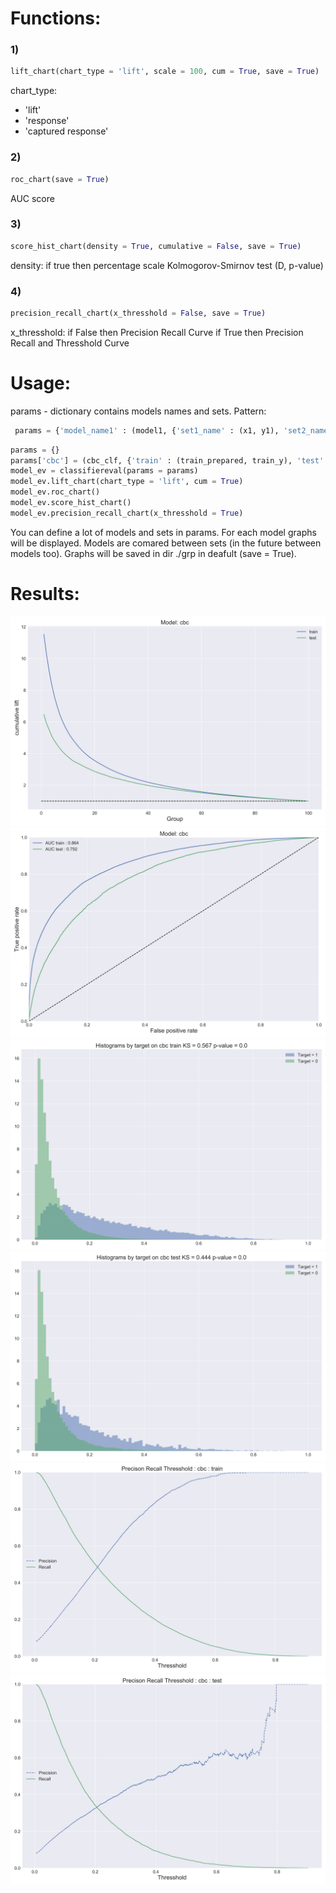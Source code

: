 # Functions:
### 1) 
```python
lift_chart(chart_type = 'lift', scale = 100, cum = True, save = True)
```
chart_type: 
- 'lift'
- 'response'
- 'captured response'


### 2) 
```python
roc_chart(save = True)
```
AUC score

### 3) 
```python
score_hist_chart(density = True, cumulative = False, save = True)
```
density: if true then percentage scale
Kolmogorov-Smirnov test (D, p-value)

### 4) 
```python
precision_recall_chart(x_thresshold = False, save = True)
```
x_thresshold: if False then Precision Recall Curve
              if True then Precision Recall and Thresshold Curve
# Usage:
params - dictionary contains models names and sets. Pattern:
``` python
 params = {'model_name1' : (model1, {'set1_name' : (x1, y1), 'set2_name' : (x2, y2)}), 'model_name2' : ...}
```
```python
params = {}
params['cbc'] = (cbc_clf, {'train' : (train_prepared, train_y), 'test' : (test_prepared, test_y)})
model_ev = classifiereval(params = params)
model_ev.lift_chart(chart_type = 'lift', cum = True)
model_ev.roc_chart()
model_ev.score_hist_chart()
model_ev.precision_recall_chart(x_thresshold = True)
```

You can define a lot of models and sets in params. For each model graphs will be displayed. 
Models are comared between sets (in the future between models too).
Graphs will be saved in dir ./grp in deafult (save = True).
# Results:
![alt text](https://github.com/mateusz-g94/classifiereval/blob/master/grp/cbc-lift.png)
![alt text](https://github.com/mateusz-g94/classifiereval/blob/master/grp/cbc-roc.png)
![alt text](https://github.com/mateusz-g94/classifiereval/blob/master/grp/cbc-train-score-hist.png)
![alt text](https://github.com/mateusz-g94/classifiereval/blob/master/grp/cbc-test-score-hist.png)
![alt text](https://github.com/mateusz-g94/classifiereval/blob/master/grp/cbc-train-PRTCurve.png)
![alt text](https://github.com/mateusz-g94/classifiereval/blob/master/grp/cbc-test-PRTCurve.png)
